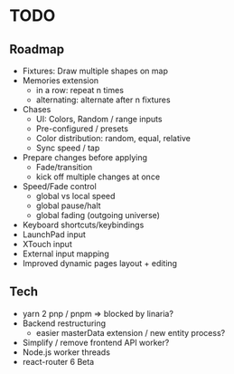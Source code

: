 # TODO

## Roadmap

- Fixtures: Draw multiple shapes on map
- Memories extension
  - in a row: repeat n times
  - alternating: alternate after n fixtures
- Chases
  - UI: Colors, Random / range inputs
  - Pre-configured / presets
  - Color distribution: random, equal, relative
  - Sync speed / tap
- Prepare changes before applying
  - Fade/transition
  - kick off multiple changes at once
- Speed/Fade control
  - global vs local speed
  - global pause/halt
  - global fading (outgoing universe)
- Keyboard shortcuts/keybindings
- LaunchPad input
- XTouch input
- External input mapping
- Improved dynamic pages layout + editing

## Tech

- yarn 2 pnp / pnpm => blocked by linaria?
- Backend restructuring
  - easier masterData extension / new entity process?
- Simplify / remove frontend API worker?
- Node.js worker threads
- react-router 6 Beta
